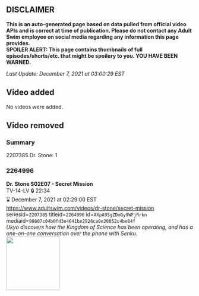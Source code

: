## DISCLAIMER
**This is an auto-generated page based on data pulled from official video APIs and is correct at time of publication. Please do not contact any Adult Swim employee on social media regarding any information this page provides.**  
**SPOILER ALERT: This page contains thumbnails of full episodes/shorts/etc. that might be spoilery to you. YOU HAVE BEEN WARNED.**  

_Last Update: December 7, 2021 at 03:00:29 EST_
## Video added
No videos were added.  
## Video removed
### Summary
2207385 Dr. Stone: 1  
### 2264996
**Dr. Stone S02E07 - Secret Mission**  
TV-14-LV 🔒 22:34  
⌛ December 7, 2021 at 02:29:00 EST  
https://www.adultswim.com/videos/dr-stone/secret-mission  
seriesid=`2207385` titleid=`2264996` id=`AXpA9SgZDmGy9WFjRrkn` mediaid=`90807c04b0fd3e4641be2928ca0e20052c4be84f`  
_Ukyo discovers how the Kingdom of Science has been operating, and has a one-on-one conversation over the phone with Senku._  
<a href="https://media.cdn.adultswim.com/uploads/20210625/thumbnails/2_216251358246-DrStone_031_SecretMission.png"><img src="https://media.cdn.adultswim.com/uploads/20210625/thumbnails/2_216251358246-DrStone_031_SecretMission.png" height="144px" /></a>
